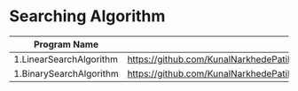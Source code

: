 # Searching Algorithm

| Program Name             | Link Of Souce code                                                                   |
| ----------------- | ------------------------------------------------------------------ |
1.LinearSearchAlgorithm   |https://github.com/KunalNarkhedePatil/LogicBuilding/blob/main/SearchingTechniques/LinearSearchAlgorithm.cpp
1.BinarySearchAlgorithm   |https://github.com/KunalNarkhedePatil/LogicBuilding/blob/main/SearchingTechniques/BinarySearchAlgorithm.cpp

